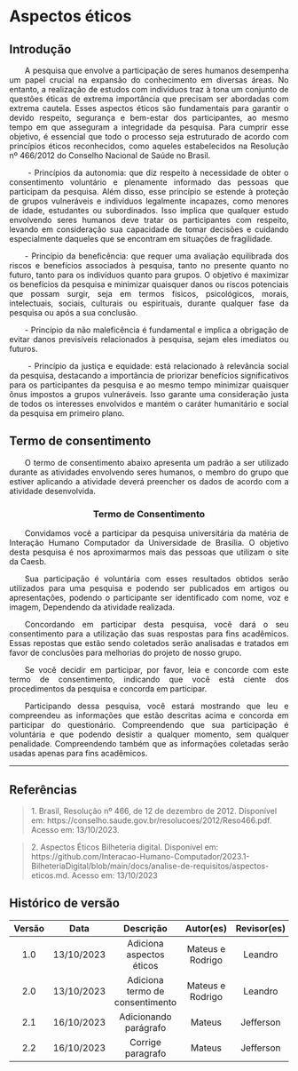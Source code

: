 # Aspectos éticos

## Introdução

<p align="justify">&emsp;&emsp;A pesquisa que envolve a participação de seres humanos desempenha um papel crucial na expansão do conhecimento em diversas áreas. No entanto, a realização de estudos com indivíduos traz à tona um conjunto de questões éticas de extrema importância que precisam ser abordadas com extrema cautela. Esses aspectos éticos são fundamentais para garantir o devido respeito, segurança e bem-estar dos participantes, ao mesmo tempo em que asseguram a integridade da pesquisa. Para cumprir esse objetivo, é essencial que todo o processo seja estruturado de acordo com princípios éticos reconhecidos, como aqueles estabelecidos na Resolução nº 466/2012 do Conselho Nacional de Saúde no Brasil.</p>

<p align="justify">&emsp;&emsp; - Princípios  da autonomia: que diz respeito à necessidade de obter o consentimento voluntário e plenamente informado das pessoas que participam da pesquisa. Além disso, esse princípio se estende à proteção de grupos vulneráveis e indivíduos legalmente incapazes, como menores de idade, estudantes ou subordinados. Isso implica que qualquer estudo envolvendo seres humanos deve tratar os participantes com respeito, levando em consideração sua capacidade de tomar decisões e cuidando especialmente daqueles que se encontram em situações de fragilidade. </p>

<p align="justify">&emsp;&emsp;- Princípio da beneficência: que requer uma avaliação equilibrada dos riscos e benefícios associados à pesquisa, tanto no presente quanto no futuro, tanto para os indivíduos quanto para grupos. O objetivo é maximizar os benefícios da pesquisa e minimizar quaisquer danos ou riscos potenciais que possam surgir, seja em termos físicos, psicológicos, morais, intelectuais, sociais, culturais ou espirituais, durante qualquer fase da pesquisa ou após a sua conclusão.</p>

<p align="justify">&emsp;&emsp;- Princípio da não maleficência é fundamental e implica a obrigação de evitar danos previsíveis relacionados à pesquisa, sejam eles imediatos ou futuros. </p>

 <p align="justify">&emsp;&emsp; - Princípio da justiça e equidade: está relacionado à relevância social da pesquisa, destacando a importância de priorizar benefícios significativos para os participantes da pesquisa e ao mesmo tempo minimizar quaisquer ônus impostos a grupos vulneráveis. Isso garante uma consideração justa de todos os interesses envolvidos e mantém o caráter humanitário e social da pesquisa em primeiro plano.</p>


## Termo de consentimento

<p align="justify">&emsp;&emsp;O termo de consentimento abaixo apresenta um padrão a ser utilizado durante as atividades envolvendo seres humanos, o membro do grupo que estiver aplicando a atividade deverá preencher os dados de acordo com a atividade desenvolvida.
</p>

<div style="text-align: center">
<h3>
Termo de Consentimento
</h3>
</div>

<p align="justify">&emsp;&emsp;Convidamos você a participar da pesquisa universitária da matéria de Interação Humano Computador da Universidade de Brasília. O objetivo desta pesquisa é nos aproximarmos mais das pessoas que utilizam o site da Caesb.</p>

<p align="justify">&emsp;&emsp;Sua participação é voluntária com esses resultados obtidos serão utilizados para uma pesquisa e podendo ser publicados em artigos ou apresentações, podendo o participante ser identificado com nome, voz e imagem, Dependendo da atividade realizada.</p>

<p align="justify">&emsp;&emsp;Concordando em participar desta pesquisa, você dará o seu consentimento para a utilização das suas respostas para fins acadêmicos. Essas repostas que estão sendo coletados serão analisadas e tratados em favor de conclusões para melhorias do projeto de nosso grupo.</p>

<p align="justify">&emsp;&emsp;Se você decidir em participar, por favor, leia e concorde com este termo de consentimento, indicando que você está ciente dos procedimentos da pesquisa e concorda em participar.</p>

<p align="justify">&emsp;&emsp;Participando dessa pesquisa, você estará mostrando que leu e compreendeu as informações que estão descritas acima e concorda em participar do questionário. Compreendendo que sua participação é voluntária e que podendo desistir a qualquer momento, sem qualquer penalidade. Compreendendo também que as informações coletadas serão usadas apenas para fins acadêmicos.</p>


-----

## Referências

> <p id="1"> 1. Brasil, Resolução nº 466, de 12 de dezembro de 2012. Disponível em: https://conselho.saude.gov.br/resolucoes/2012/Reso466.pdf. Acesso em: 13/10/2023.</p>


> <p id="2"> 2. Aspectos Éticos Bilheteria digital. Disponível em: https://github.com/Interacao-Humano-Computador/2023.1-BilheteriaDigital/blob/main/docs/analise-de-requisitos/aspectos-eticos.md. Acesso em: 13/10/2023</p>



## Histórico de versão
<center>

| Versão |    Data    |      Descrição       |  Autor(es) | Revisor(es) |
| :----: | :--------: | :------------------: | :-----: | :-----: |
|  1.0   | 13/10/2023 | Adiciona aspectos éticos | Mateus e Rodrigo | Leandro |
|  2.0   | 13/10/2023 | Adiciona termo de consentimento | Mateus e Rodrigo | Leandro |
|  2.1   | 16/10/2023 | Adicionando parágrafo | Mateus | Jefferson |
|  2.2   | 16/10/2023 | Corrige paragrafo | Mateus | Jefferson |
</center>
